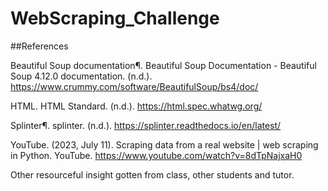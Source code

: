 # WebScraping_Challenge
##References

Beautiful Soup documentation¶. Beautiful Soup Documentation - Beautiful Soup 4.12.0 documentation. (n.d.). https://www.crummy.com/software/BeautifulSoup/bs4/doc/ 

HTML. HTML Standard. (n.d.). https://html.spec.whatwg.org/ 

Splinter¶. splinter. (n.d.). https://splinter.readthedocs.io/en/latest/ 

YouTube. (2023, July 11). Scraping data from a real website | web scraping in Python. YouTube. https://www.youtube.com/watch?v=8dTpNajxaH0 

Other resourceful insight gotten from class, other students and tutor. 
